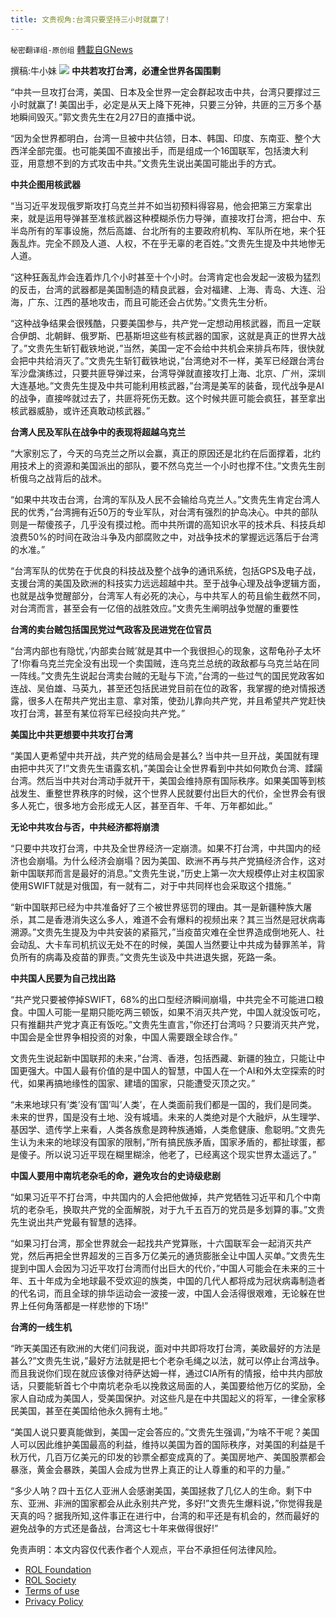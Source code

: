 ```yaml
---
title: 文贵视角:台湾只要坚持三小时就赢了!
---
```

`秘密翻译组-原创组` [轉載自GNews](https://gnews.org/zh-hans/2084647/)

撰稿:牛小妹
![](https://assets.gnews.org/wp-content/uploads/2022/02/Image-1-2.jpg)
**中共若攻打台湾，必遭全世界各国围剿**

“中共一旦攻打台湾，美国、日本及全世界一定会群起攻击中共，台湾只要撑过三小时就赢了! 美国出手，必定是从天上降下死神，只要三分钟，共匪的三万多个基地瞬间毁灭。”郭文贵先生在2月27日的直播中说。

“因为全世界都明白，台湾一旦被中共佔领，日本、韩国、印度、东南亚、整个大西洋全部完蛋。也可能美国不直接出手，而是组成一个16国联军，包括澳大利亚，用意想不到的方式攻击中共。”文贵先生说出美国可能出手的方式。

**中共企图用核武器**

“当习近平发现俄罗斯攻打乌克兰并不如当初预料得容易，他会把第三方案拿出来，就是运用导弹甚至准核武器这种模糊杀伤力导弹，直接攻打台湾，把台中、东半岛所有的军事设施，然后高雄、台北所有的主要政府机构、军队所在地，来个狂轰乱炸。完全不顾及人道、人权，不在乎无辜的老百姓。”文贵先生提及中共地惨无人道。

“这种狂轰乱炸会连着炸几个小时甚至十个小时。台湾肯定也会发起一波极为猛烈的反击，台湾的武器都是美国制造的精良武器，会对福建、上海、青岛、大连、沿海，广东、江西的基地攻击，而且可能还会占优势。”文贵先生分析。

“这种战争结果会很残酷，只要美国参与，共产党一定想动用核武器，而且一定联合伊朗、北朝鲜、俄罗斯、巴基斯坦这些有核武器的国家，这就是真正的世界大战了。”文贵先生斩钉截铁地说，”当然，美国一定不会给中共机会来排兵布阵，很快就会把中共给消灭了。”文贵先生斩钉截铁地说，”台湾绝对不一样，美军已经跟台湾台军沙盘演练过，只要共匪导弹过来，台湾导弹就直接攻打上海、北京、广州，深圳大连基地。”文贵先生提及中共可能利用核武器，”台湾是美军的装备，现代战争是AI的战争，直接哗就过去了，共匪将死伤无数。这个时候共匪可能会疯狂，甚至拿出核武器威胁，或许还真敢动核武器。”

**台湾人民及军队在战争中的表现将超越乌克兰**

“大家别忘了，今天的乌克兰之所以会赢，真正的原因还是北约在后面撑着，北约用技术上的资源和美国派出的部队，要不然乌克兰一个小时也撑不住。”文贵先生剖析俄乌之战背后的战术。

“如果中共攻击台湾，台湾的军队及人民不会输给乌克兰人。”文贵先生肯定台湾人民的优秀，”台湾拥有近50万的专业军队，对台湾有强烈的护岛决心。中共的部队则是一帮傻孩子，几乎没有摸过枪。而中共所谓的高知识水平的技术兵、科技兵却浪费50%的时间在政治斗争及内部腐败之中，对战争技术的掌握远远落后于台湾的水准。”

“台湾军队的优势在于优良的科技战及整个战争的通讯系统，包括GPS及电子战，支援台湾的美国及欧洲的科技实力远远超越中共。至于战争心理及战争逻辑方面，也就是战争觉醒部分，台湾军人有必死的决心，与中共军人的苟且偷生截然不同，对台湾而言，甚至会有一亿倍的战胜效应。”文贵先生阐明战争觉醒的重要性

**台湾的卖台贼包括国民党过气政客及民进党在位官员**

“台湾内部也有隐忧，’内部卖台贼’就是其中一个我很担心的现象，这帮龟孙子太坏了!你看乌克兰完全没有出现一个卖国贼，连乌克兰总统的政敌都与乌克兰站在同一阵线。”文贵先生说起台湾卖台贼的无耻与下流，”台湾的一些过气的国民党政客如连战、吴伯雄、马英九，甚至还包括民进党目前在位的政客，我掌握的绝对情报透露，很多人在帮共产党出主意、拿对策，使劲儿靠向共产党，并且希望共产党赶快攻打台湾，甚至有某位将军已经投向共产党。”

**美国比中共更想要中共攻打台湾**

“美国人更希望中共开战，共产党的结局会是甚么? 当中共一旦开战，美国就有理由把中共灭了!”文贵先生语露玄机，”美国会让全世界看到中共如何欺负台湾、蹂躏台湾。然后当中共对台湾动手就开干，美国会维持原有国际秩序。如果美国等到核战发生、重整世界秩序的时候，这个世界人民就要付出巨大的代价，全世界会有很多人死亡，很多地方会形成无人区，甚至百年、千年、万年都如此。”

**无论中共攻台与否，中共经济都将崩溃**

“只要中共攻打台湾，中共及全世界经济一定崩溃。如果不打台湾，中共国内的经济也会崩塌。为什么经济会崩塌？因为美国、欧洲不再与共产党搞经济合作，这对新中国联邦而言是最好的消息。”文贵先生说，”历史上第一次大规模停止对主权国家使用SWIFT就是对俄国，有一就有二，对于中共同样也会采取这个措施。”

“新中国联邦已经为中共准备好了三个被世界惩罚的理由。其一是新疆种族大屠杀，其二是香港消失这么多人，难道不会有爆料的视频出来？其三当然是冠状病毒溯源。”文贵先生提及为中共安装的紧箍咒，”当疫苗灾难在全世界造成倒地死人、社会动乱、大卡车司机抗议无处不在的时候，美国人当然要让中共成为替罪羔羊，背负所有的病毒及疫苗的罪责。”文贵先生谈及中共进退失据，死路一条。

**中共国人民要为自己找出路**

“共产党只要被停掉SWIFT，68%的出口型经济瞬间崩塌，中共完全不可能进口粮食。中国人可能一星期只能吃两三顿饭，如果不消灭共产党，中国人就没饭可吃，只有推翻共产党才真正有饭吃。”文贵先生直言，”你还打台湾吗？只要消灭共产党，中国会是全世界争相投资的对象，中国人需要跟全球合作。”

文贵先生说起新中国联邦的未来，”台湾、香港，包括西藏、新疆的独立，只能让中国更强大。中国人最有价值的是中国人的智慧，中国人在一个AI和外太空探索的时代，如果再搞地缘性的国家、建墙的国家，只能遭受灭顶之灾。”

“未来地球只有’类’没有’国’叫’人类’，在人类面前我们都是一国的，我们是同类。未来的世界，国是没有土地、没有城墙。未来的人类绝对是个大融炉，从生理学、基因学、遗传学上来看，人类各族愈是跨种族通婚，人类愈健康、愈聪明。”文贵先生认为未来的地球没有国家的限制，”所有搞民族矛盾，国家矛盾的，都扯球蛋，都是傻子。所以说习近平现在糊里糊涂，他老了，已经离这个现实世界太遥远了。”

**中国人要用中南坑老杂毛的命，避免攻台的史诗级悲剧**

“如果习近平不打台湾，中共国内的人会把他做掉，共产党牺牲习近平和几个中南坑的老杂毛，换取共产党的全面解脱，对于九千五百万的党员是多划算的事。”文贵先生说出共产党最有智慧的选择。

“如果习打台湾，那全世界就会一起找共产党算账，十六国联军会一起消灭共产党，然后再把全世界超发的三百多万亿美元的通货膨胀全让中国人买单。”文贵先生提到中国人会因为习近平攻打台湾而付出巨大的代价，”中国人可能会在未来的三十年、五十年成为全地球最不受欢迎的族类，中国的几代人都将成为冠状病毒制造者的代名词，而且全球的排华运动会一波接一波，中国人会活得很艰难，无论躲在世界上任何角落都是一样悲惨的下场!”

**台湾的一线生机**

“昨天美国还有欧洲的大佬们问我说，面对中共即将攻打台湾，美欧最好的方法是甚么?”文贵先生说，”最好方法就是把七个老杂毛绳之以法，就可以停止台湾战争。而且我说你们现在就应该像对待萨达姆一样，通过CIA所有的情报，给中共内部放话，只要能斩首七个中南坑老杂毛以挽救这局面的人，美国要给他万亿的奖励，全家人自动成为美国人，受美国保护。对这些凡是在中共国起义的将军，一律全家移民美国，甚至在美国给他永久拥有土地。”

“美国人说只要真能做到，美国一定会答应的。”文贵先生强调，”为啥不干呢？美国人可以因此维护美国最高的利益，维持以美国为首的国际秩序，对美国的利益是千秋万代，几百万亿美元的印发的钞票全都变成真的了。美国房地产、美国股票都会暴涨，黄金会暴跌，美国人会成为世界上真正的让人尊重的和平的力量。”

“多少人呐？四十五亿人亚洲人会感谢美国，美国拯救了几亿人的生命。剩下中东、亚洲、非洲的国家都会从此永别共产党，多好!”文贵先生爆料说，”你觉得我是天真的吗？据我所知,这件事正在进行中，台湾的和平还是有机会的，然而最好的避免战争的方式还是备战，台湾这七十年来做得很好!”

 

免责声明：本文内容仅代表作者个人观点，平台不承担任何法律风险。

- [ROL Foundation](https://rolfoundation.org/)
- [ROL Society](https://rolsociety.org/)
- [Terms of use](https://gnews.org/terms-of-use-3/)
- [Privacy Policy](https://gnews.org/privacy-policy/)

